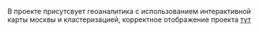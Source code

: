 В проекте присутсвует геоаналитика с использованием интерактивной карты москвы и кластеризацией, корректное отображение проекта [тут](https://nbviewer.org/github/romanbinya/projecctyandex/blob/acabeeea6b135d3a9a3e3d0fef2b03b9d4a451e3/Анализ%20рынка%20общепита%20Москвы/Анализ%20рынка%20общественного%20питания%20Москвы.ipynb)
